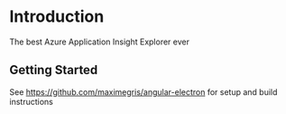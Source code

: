 
# Introduction

The best Azure Application Insight Explorer ever

## Getting Started

See https://github.com/maximegris/angular-electron for setup and build instructions